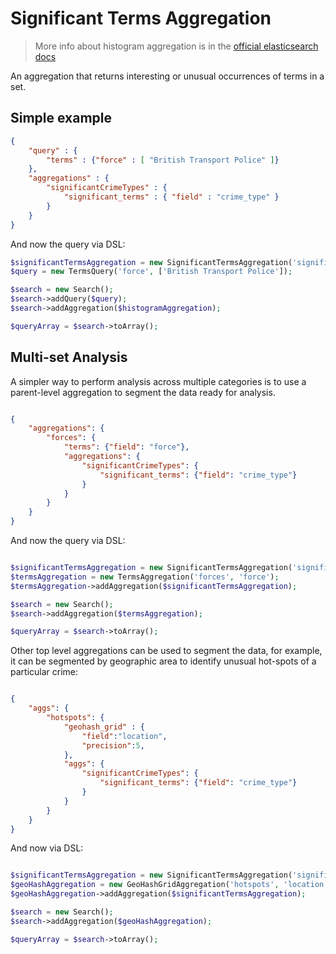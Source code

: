 # Significant Terms Aggregation

> More info about histogram aggregation is in the [official elasticsearch docs][1]

An aggregation that returns interesting or unusual occurrences of terms in a set.

## Simple example

```JSON
{
    "query" : {
        "terms" : {"force" : [ "British Transport Police" ]}
    },
    "aggregations" : {
        "significantCrimeTypes" : {
            "significant_terms" : { "field" : "crime_type" }
        }
    }
}
```

And now the query via DSL:

```php
$significantTermsAggregation = new SignificantTermsAggregation('significantCrimeTypes', 'crime_type');
$query = new TermsQuery('force', ['British Transport Police']);

$search = new Search();
$search->addQuery($query);
$search->addAggregation($histogramAggregation);

$queryArray = $search->toArray();
```

## Multi-set Analysis

A simpler way to perform analysis across multiple categories is to use a parent-level aggregation to segment the data ready for analysis.

```JSON

{
    "aggregations": {
        "forces": {
            "terms": {"field": "force"},
            "aggregations": {
                "significantCrimeTypes": {
                    "significant_terms": {"field": "crime_type"}
                }
            }
        }
    }
}

```

And now the query via DSL:

```php

$significantTermsAggregation = new SignificantTermsAggregation('significantCrimeTypes', 'crime_type');
$termsAggregation = new TermsAggregation('forces', 'force');
$termsAggregation->addAggregation($significantTermsAggregation);

$search = new Search();
$search->addAggregation($termsAggregation);

$queryArray = $search->toArray();

```

Other top level aggregations can be used to segment the data, for example, it can be segmented by
geographic area to identify unusual hot-spots of a particular crime:

```JSON

{
    "aggs": {
        "hotspots": {
            "geohash_grid" : {
                "field":"location",
                "precision":5,
            },
            "aggs": {
                "significantCrimeTypes": {
                    "significant_terms": {"field": "crime_type"}
                }
            }
        }
    }
}

```

And now via DSL:

```php

$significantTermsAggregation = new SignificantTermsAggregation('significantCrimeTypes', 'crime_type');
$geoHashAggregation = new GeoHashGridAggregation('hotspots', 'location', 5);
$geoHashAggregation->addAggregation($significantTermsAggregation);

$search = new Search();
$search->addAggregation($geoHashAggregation);

$queryArray = $search->toArray();

```

[1]: https://www.elastic.co/guide/en/elasticsearch/reference/current/search-aggregations-bucket-significantterms-aggregation.html
